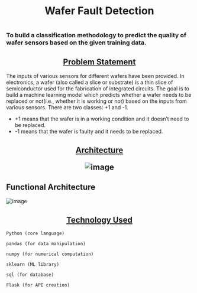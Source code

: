 
<h1 align="center">Wafer Fault Detection <h1>
 
### To build a classification methodology to predict the quality of wafer sensors based on the given training data.
 
 <h2 align="center"><B><U> Problem Statement</B></U></h2>

The inputs of various sensors for different wafers have been provided. In electronics, a wafer (also called a slice or substrate) is a thin slice of      semiconductor used for the fabrication of integrated circuits. The goal is to build a machine learning model which predicts whether a wafer needs to be replaced or not(i.e., whether it is working or not) based on the inputs from various sensors. There are two classes: +1 and -1.
* 	+1 means that the wafer is in a working condition and it doesn’t need to be replaced.
* 	-1 means that the wafer is faulty and it needs to be replaced. 

  
 <h2 align="center"><B><U> Architecture</B></U>

 
 
![image](https://user-images.githubusercontent.com/85347886/137638160-1e2932af-e0ee-4dec-a00f-8552b06a96d0.png)

 </h2>
 

##	Functional Architecture
![image](https://user-images.githubusercontent.com/85347886/137639174-37f387fb-6597-473b-877c-9261ff9522b6.png)

 
 
<h2 align="center"><B><U>Technology Used </h2></B></U>
 
 ```
Python (core language)
```
```
pandas (for data manipulation)
```
```
numpy (for numerical computation)
```
```
sklearn (ML library)
```
``` 
sql (for database)
```
```
Flask (for API creation)
```

<!-- ![image](https://user-images.githubusercontent.com/85347886/137639175-fa684945-a0ba-47a8-8043-d318ad7d62cb.png) -->

  
